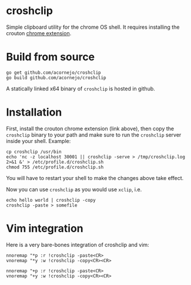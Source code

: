 # croshclip

Simple clipboard utility for the chrome OS shell. It requires installing
the crouton [chrome extension](https://chrome.google.com/webstore/detail/crouton-integration/gcpneefbbnfalgjniomfjknbcgkbijom).

# Build from source

```
go get github.com/acornejo/croshclip
go build github.com/acornejo/croshclip
```

A statically linked x64 binary of `croshclip` is hosted in github.

# Installation

First, install the crouton chrome extension (link above), then copy the
`croshclip` binary to your path and make sure to run the `croshclip`
server inside your shell. Example:

```
cp croshclip /usr/bin
echo 'nc -z localhost 30001 || croshclip -serve > /tmp/croshclip.log 2>&1 &' > /etc/profile.d/croshclip.sh
chmod 755 /etc/profile.d/croshclip.sh
```

You will have to restart your shell to make the changes above take
effect.

Now you can use `croshclip` as you would use `xclip`, i.e.

```
echo hello world | croshclip -copy
croshclip -paste > somefile
```

# Vim integration

Here is a very bare-bones integration of croshclip and vim:


```
nnoremap "*p :r !croshclip -paste<CR>
vnoremap "*y :w !croshclip -copy<CR><CR>

nnoremap "+p :r !croshclip -paste<CR>
vnoremap "+y :w !croshclip -copy<CR><CR>
```
